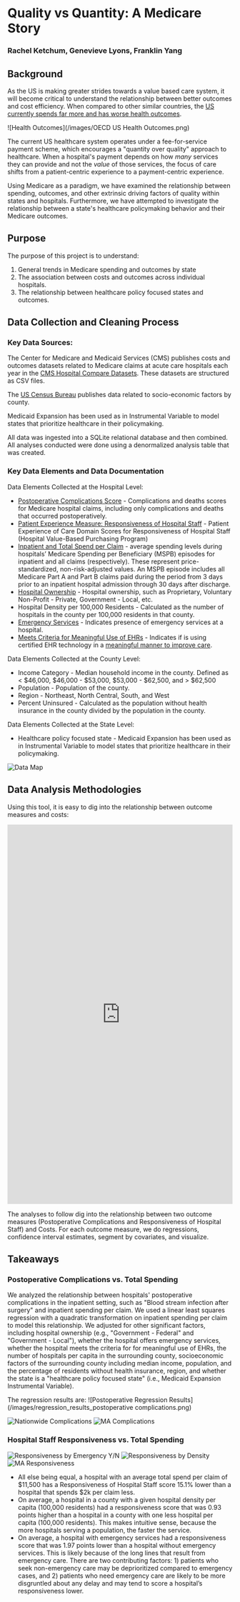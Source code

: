 # Quality vs Quantity: A Medicare Story
### Rachel Ketchum, Genevieve Lyons, Franklin Yang

## Background 

As the US is making greater strides towards a value based care system, it will become critical to understand the relationship between better outcomes and cost efficiency. When compared to other similar countries, the [US currently spends far more and has worse health outcomes](http://www.oecd.org/els/health-systems/Health-at-a-Glance-2013.pdf).

![Health Outcomes](/images/OECD US Health Outcomes.png)

The current US healthcare system operates under a fee-for-service payment scheme, which encourages a "quantity over quality" approach to healthcare. When a hospital's payment depends on how *many* services they can provide and not the *value* of those services, the focus of care shifts from a patient-centric experience to a payment-centric experience. 

Using Medicare as a paradigm, we have examined the relationship between spending, outcomes, and other extrinsic driving factors of quality within states and hospitals. Furthermore, we have attempted to investigate the relationship between a state's healthcare policymaking behavior and their Medicare outcomes.

## Purpose

The purpose of this project is to understand:
1. General trends in Medicare spending and outcomes by state
2. The association between costs and outcomes across individual hospitals.
3. The relationship between healthcare policy focused states and outcomes.

## Data Collection and Cleaning Process

### Key Data Sources: 

The Center for Medicare and Medicaid Services (CMS) publishes costs and outcomes datasets related to Medicare claims at acute care hospitals each year in the [CMS Hospital Compare Datasets](https://data.medicare.gov/data/hospital-compare). These datasets are structured as CSV files.

The [US Census Bureau](https://www.census.gov/data.html) publishes data related to socio-economic factors by county. 

Medicaid Expansion has been used as in Instrumental Variable to model states that prioritize healthcare in their policymaking. 

All data was ingested into a SQLite relational database and then combined. All analyses conducted were done using a denormalized analysis table that was created. 

### Key Data Elements and Data Documentation

Data Elements Collected at the Hospital Level:

* [Postoperative Complications Score](https://data.medicare.gov/Hospital-Compare/Complications-and-Deaths-Hospital/ynj2-r877) - Complications and deaths scores for Medicare hospital claims, including only complications and deaths that occurred postoperatively.
* [Patient Experience Measure: Responsiveness of Hospital Staff](https://data.medicare.gov/Hospital-Compare/Hospital-Value-Based-Purchasing-HVBP-Patient-Exper/avtz-f2ge) - Patient Experience of Care Domain Scores for Responsiveness of Hospital Staff (Hospital Value-Based Purchasing Program)
* [Inpatient and Total Spend per Claim](https://data.medicare.gov/Hospital-Compare/Medicare-Hospital-Spending-by-Claim/nrth-mfg3) - average spending levels during hospitals’ Medicare Spending per Beneficiary (MSPB) episodes for inpatient and all claims (respectively). These represent price-standardized, non-risk-adjusted values. An MSPB episode includes all Medicare Part A and Part B claims paid during the period from 3 days prior to an inpatient hospital admission through 30 days after discharge. 
* [Hospital Ownership](https://data.medicare.gov/Hospital-Compare/Hospital-General-Information/xubh-q36u) - Hospital ownership, such as Proprietary, Voluntary Non-Profit - Private, Government - Local, etc.
* Hospital Density per 100,000 Residents - Calculated as the number of hospitals in the county per 100,000 residents in that county.
* [Emergency Services](https://data.medicare.gov/Hospital-Compare/Hospital-General-Information/xubh-q36u) - Indicates presence of emergency services at a hospital.
* [Meets Criteria for Meaningful Use of EHRs](https://data.medicare.gov/Hospital-Compare/Hospital-General-Information/xubh-q36u) - Indicates if is using certified EHR technology in a [meaningful manner to improve care](https://www.cdc.gov/ehrmeaningfuluse/introduction.html).

Data Elements Collected at the County Level:

* Income Category - Median household income in the county. Defined as < \$46,000, \$46,000 - \$53,000, \$53,000 - \$62,500, and > \$62,500
* Population - Population of the county.
* Region - Northeast, North Central, South, and West
* Percent Uninsured - Calculated as the population without health insurance in the county divided by the population in the county.

Data Elements Collected at the State Level:

* Healthcare policy focused state - Medicaid Expansion has been used as in Instrumental Variable to model states that prioritize healthcare in their policymaking.


![Data Map](../images/Data_Map.jpeg)

## Data Analysis Methodologies

Using this tool, it is easy to dig into the relationship between  outcome measures and costs:

<iframe id="shiny-app" src="https://franklinyang.shinyapps.io/code/" style="border: none; width: 100%; height: 850px" frameborder="0"></iframe>

The analyses to follow dig into the relationship between two outcome measures (Postoperative Complications and Responsiveness of Hospital Staff) and Costs. For each outcome measure, we do regressions, confidence interval estimates, segment by covariates, and visualize.

## Takeaways

### Postoperative Complications vs. Total Spending

We analyzed the relationship between hospitals' postoperative complications in the inpatient setting, such as "Blood stream infection after surgery" and inpatient spending per claim. We used a linear least squares regression with a quadratic transformation on inpatient spending per claim to model this relationship. We adjusted for other significant factors, including hospital ownership (e.g., "Government - Federal" and "Government - Local"), whether the hospital offers emergency services, whether the hospital meets the criteria for for meaningful use of EHRs, the number of hospitals per capita in the surrounding county, socioeconomic factors of the surrounding county including median income, population, and the percentage of residents without health insurance, region, and whether the state is a "healthcare policy focused state" (i.e., Medicaid Expansion Instrumental Variable).

The regression results are:
![Postoperative Regression Results](/images/regression_results_postoperative complications.png)

![Nationwide Complications](/images/complications.png) ![MA Complications](/images/complications_ma.png)



### Hospital Staff Responsiveness vs. Total Spending
![Responsiveness by Emergency Y/N](/images/responsiveness_emergency.png) ![Responsiveness by Density](/images/responsiveness_density.png) ![MA Responsiveness](/images/responsiveness_ma.png)

* All else being equal, a hospital with an average total spend per claim of $11,500 has a Responsiveness of Hospital Staff score 15.1% lower than a hospital that spends $2k per claim less.
* On average, a hospital in a county with a given hospital density per capita (100,000 residents) had a responsiveness score that was 0.93 points higher than a hospital in a county with one less hospital per capita (100,000 residents). This makes intuitive sense, because the more hospitals serving a population, the faster the service.
* On average, a hospital with emergency services had a responsiveness score that was 1.97 points lower than a hospital without emergency services. This is likely because of the long lines that result from emergency care. There are two contributing factors: 1) patients who seek non-emergency care may be deprioritized compared to emergency cases, and 2) patients who need emergency care are likely to be more disgruntled about any delay and may tend to score a hospital’s responsiveness lower.
